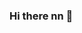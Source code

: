 ### Hi there nn 👋

<!--
**TineoGilbert/TineoGilbert** is a ✨ _special_ ✨ repository because its `README.md` (this file) appears on your GitHub profile.

[![Gilbert GitHub stats](https://github-readme-stats.vercel.app/api?username=TineoGilbert)](https://github.com/TineoGilbert/github-readme-stats)


[![Top Langs](https://github-readme-stats.vercel.app/api/top-langs/?username=TineoGilbert&layout=compact)](https://github.com/TineoGilbert/github-readme-stats)
